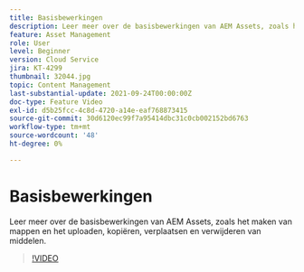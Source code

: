 ```yaml
---
title: Basisbewerkingen
description: Leer meer over de basisbewerkingen van AEM Assets, zoals het maken van mappen en het uploaden, kopiëren, verplaatsen en verwijderen van middelen.
feature: Asset Management
role: User
level: Beginner
version: Cloud Service
jira: KT-4299
thumbnail: 32044.jpg
topic: Content Management
last-substantial-update: 2021-09-24T00:00:00Z
doc-type: Feature Video
exl-id: d5b25fcc-4c8d-4720-a14e-eaf768873415
source-git-commit: 30d6120ec99f7a95414dbc31c0cb002152bd6763
workflow-type: tm+mt
source-wordcount: '48'
ht-degree: 0%

---
```


# Basisbewerkingen

Leer meer over de basisbewerkingen van AEM Assets, zoals het maken van mappen en het uploaden, kopiëren, verplaatsen en verwijderen van middelen.

>[!VIDEO](https://video.tv.adobe.com/v/32044?quality=12&learn=on)

